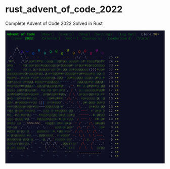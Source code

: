 # rust_advent_of_code_2022
Complete Advent of Code 2022
Solved in Rust

![all stars](https://github.com/ElenaBadasen/rust_advent_of_code_2022/blob/main/result.png?raw=true)
